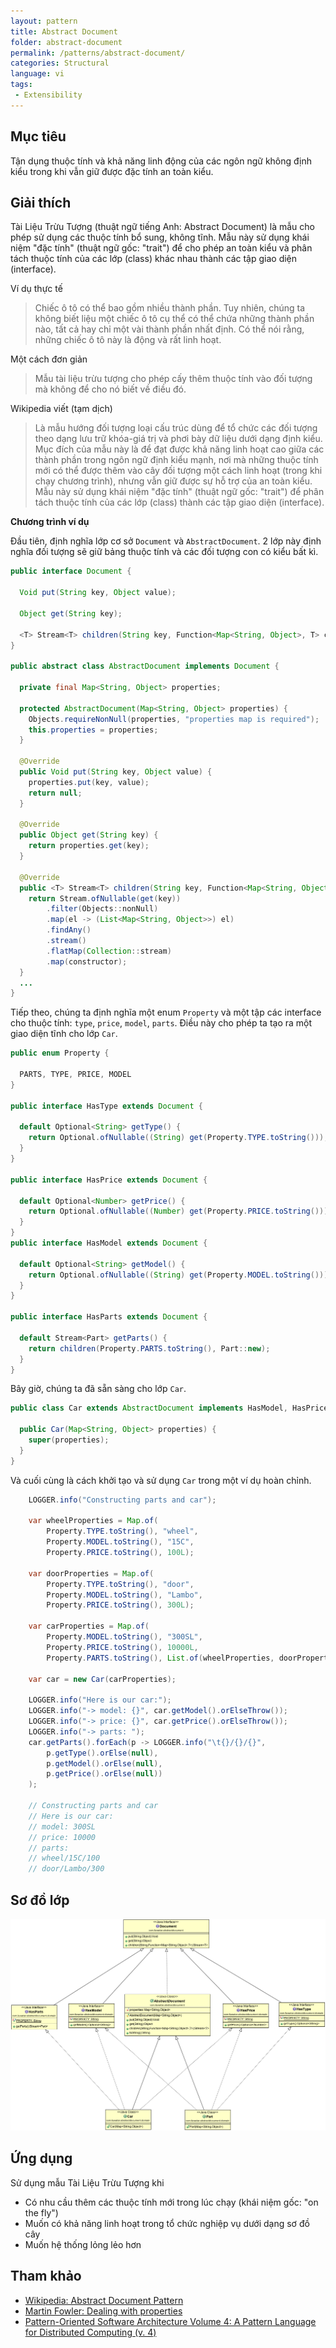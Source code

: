 ```yaml
---
layout: pattern
title: Abstract Document
folder: abstract-document
permalink: /patterns/abstract-document/
categories: Structural
language: vi
tags: 
 - Extensibility
---
```


## Mục tiêu

Tận dụng thuộc tính và khả năng linh động của các ngôn ngữ không định kiểu trong khi vẫn giữ được đặc tính an toàn kiểu.

## Giải thích

Tài Liệu Trừu Tượng (thuật ngữ tiếng Anh: Abstract Document) là mẫu cho phép sử dụng các thuộc tính bổ sung, không tĩnh.
Mẫu này sử dụng khái niệm "đặc tính" (thuật ngữ gốc: "trait") để cho phép an toàn kiểu và phân tách thuộc tính của các lớp (class) khác nhau thành các tập giao diện (interface).

Ví dụ thực tế

>  Chiếc ô tô có thể bao gồm nhiều thành phần. Tuy nhiên, chúng ta không biết liệu một chiếc ô tô cụ thể có thể chứa những thành phần nào, tất cả hay chỉ một vài thành phần nhất định. Có thể nói rằng, những chiếc ô tô này là động và rất linh hoạt.

Một cách đơn giản

> Mẫu tài liệu trừu tượng cho phép cấy thêm thuộc tính vào đối tượng mà không để cho nó biết về điều đó.

Wikipedia viết (tạm dịch)

> Là mẫu hướng đối tượng loại cấu trúc dùng để tổ chức các đối tượng theo dạng lưu trữ khóa-giá trị và phơi bày dữ liệu dưới dạng định kiểu. Mục đích của mẫu này là để đạt được khả năng linh hoạt cao giữa các thành phần trong ngôn ngữ định kiểu mạnh, nơi mà những thuộc tính mới có thể được thêm vào cây đối tượng một cách linh hoạt (trong khi chạy chương trình), nhưng vẫn giữ được sự hỗ trợ của an toàn kiểu. Mẫu này sử dụng khái niệm "đặc tính" (thuật ngữ gốc: "trait") để phân tách thuộc tính của các lớp (class) thành các tập giao diện (interface).


**Chương trình ví dụ**

Đầu tiên, định nghĩa lớp cơ sở `Document` và `AbstractDocument`. 
2 lớp này định nghĩa đối tượng sẽ giữ bảng thuộc tính và các đối tượng con có kiểu bất kì. 

```java
public interface Document {

  Void put(String key, Object value);

  Object get(String key);

  <T> Stream<T> children(String key, Function<Map<String, Object>, T> constructor);
}

public abstract class AbstractDocument implements Document {

  private final Map<String, Object> properties;

  protected AbstractDocument(Map<String, Object> properties) {
    Objects.requireNonNull(properties, "properties map is required");
    this.properties = properties;
  }

  @Override
  public Void put(String key, Object value) {
    properties.put(key, value);
    return null;
  }

  @Override
  public Object get(String key) {
    return properties.get(key);
  }

  @Override
  public <T> Stream<T> children(String key, Function<Map<String, Object>, T> constructor) {
    return Stream.ofNullable(get(key))
        .filter(Objects::nonNull)
        .map(el -> (List<Map<String, Object>>) el)
        .findAny()
        .stream()
        .flatMap(Collection::stream)
        .map(constructor);
  }
  ...
}
```

Tiếp theo, chúng ta định nghĩa một enum `Property` và một tập các interface cho thuộc tính: `type`, `price`, `model`, `parts`.
Điều này cho phép ta tạo ra một giao diện tĩnh cho lớp `Car`.

```java
public enum Property {

  PARTS, TYPE, PRICE, MODEL
}

public interface HasType extends Document {

  default Optional<String> getType() {
    return Optional.ofNullable((String) get(Property.TYPE.toString()));
  }
}

public interface HasPrice extends Document {

  default Optional<Number> getPrice() {
    return Optional.ofNullable((Number) get(Property.PRICE.toString()));
  }
}
public interface HasModel extends Document {

  default Optional<String> getModel() {
    return Optional.ofNullable((String) get(Property.MODEL.toString()));
  }
}

public interface HasParts extends Document {

  default Stream<Part> getParts() {
    return children(Property.PARTS.toString(), Part::new);
  }
}
```

Bây giờ, chúng ta đã sẵn sàng cho lớp `Car`.

```java
public class Car extends AbstractDocument implements HasModel, HasPrice, HasParts {

  public Car(Map<String, Object> properties) {
    super(properties);
  }
}
```

Và cuối cùng là cách khởi tạo và sử dụng `Car` trong một ví dụ hoàn chỉnh. 

```java
    LOGGER.info("Constructing parts and car");

    var wheelProperties = Map.of(
        Property.TYPE.toString(), "wheel",
        Property.MODEL.toString(), "15C",
        Property.PRICE.toString(), 100L);

    var doorProperties = Map.of(
        Property.TYPE.toString(), "door",
        Property.MODEL.toString(), "Lambo",
        Property.PRICE.toString(), 300L);

    var carProperties = Map.of(
        Property.MODEL.toString(), "300SL",
        Property.PRICE.toString(), 10000L,
        Property.PARTS.toString(), List.of(wheelProperties, doorProperties));

    var car = new Car(carProperties);

    LOGGER.info("Here is our car:");
    LOGGER.info("-> model: {}", car.getModel().orElseThrow());
    LOGGER.info("-> price: {}", car.getPrice().orElseThrow());
    LOGGER.info("-> parts: ");
    car.getParts().forEach(p -> LOGGER.info("\t{}/{}/{}",
        p.getType().orElse(null),
        p.getModel().orElse(null),
        p.getPrice().orElse(null))
    );

    // Constructing parts and car
    // Here is our car:
    // model: 300SL
    // price: 10000
    // parts: 
    // wheel/15C/100
    // door/Lambo/300
```

## Sơ đồ lớp

![alt text](../../../abstract-document/etc/abstract-document.png "Abstract Document Traits and Domain")

## Ứng dụng

Sử dụng mẫu Tài Liệu Trừu Tượng khi

* Có nhu cầu thêm các thuộc tính mới trong lúc chạy (khái niệm gốc: "on the fly")
* Muốn có khả năng linh hoạt trong tổ chức nghiệp vụ dưới dạng sơ đồ cây
* Muốn hệ thống lỏng lẻo hơn

## Tham khảo

* [Wikipedia: Abstract Document Pattern](https://en.wikipedia.org/wiki/Abstract_Document_Pattern)
* [Martin Fowler: Dealing with properties](http://martinfowler.com/apsupp/properties.pdf)
* [Pattern-Oriented Software Architecture Volume 4: A Pattern Language for Distributed Computing (v. 4)](https://www.amazon.com/gp/product/0470059028/ref=as_li_qf_asin_il_tl?ie=UTF8&tag=javadesignpat-20&creative=9325&linkCode=as2&creativeASIN=0470059028&linkId=e3aacaea7017258acf184f9f3283b492)
